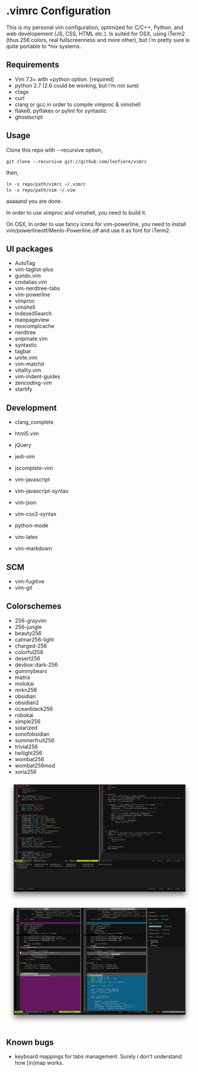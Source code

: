 .vimrc Configuration
====================

This is my personal vim configuration, optimized for C/C++, Python, and web developement (JS, CSS, HTML etc.).
Is suited for OSX, using iTerm2 (thus 256 colors, real fullscreenness and more other), but i'm pretty sure
is quite portable to *nix systems.

Requirements
------------
* Vim 7.3+ with +python option. [required]
* python 2.7 (2.6 could be working, but i'm not sure)
* ctags
* curl
* clang or gcc in order to compile vimproc & vimshell
* flake8, pyflakes or pylint for syntastic
* ghostscript 

Usage
-----
Clone this repo with --recursive option,

    git clone --recursive git://github.com/leofiore/vimrc

then, 

    ln -s repo/path/vimrc ~/.vimrc
    ln -s repo/path/vim ~/.vim

aaaaand you are done.

In order to use vimproc and vimshell, you need to build it.
    
On OSX, In order to use fancy icons for vim-powerline, you need to install vim/powerlineotf/Menlo-Powerline.otf and use it as font for iTerm2.


UI packages
-----------

* AutoTag
* vim-taglist-plus
* gundo.vim
* cmdalias.vim
* vim-nerdtree-tabs
* vim-powerline
* vimproc
* vimshell
* IndexedSearch
* manpageview
* neocomplcache
* nerdtree
* snipmate.vim
* syntastic
* tagbar
* unite.vim
* vim-matchit
* vitality.vim
* vim-indent-guides
* zencoding-vim
* startify

Development
-----------

* clang_complete

* html5.vim
* jQuery
* jedi-vim
* jscomplete-vim
* vim-javascript
* vim-javascript-syntax
* vim-json
* vim-css3-syntax

* python-mode

* vim-latex

* vim-markdown

SCM
---

* vim-fugitive
* vim-git

Colorschemes
------------

* 256-grayvim
* 256-jungle
* beauty256
* calmar256-light
* charged-256
* colorful256
* desert256
* devbox-dark-256
* gummybears
* matrix
* molokai
* mrkn256
* obsidian
* obsidian2
* oceanblack256
* robokai
* simple256
* solarized
* sonofobsidian
* summerfruit256
* trivial256
* twilight256
* wombat256
* wombat256mod
* xoria256

![Screenshot](https://raw.githubusercontent.com/leofiore/vimrc/master/sshot1.png)
![Screenshot](https://raw.githubusercontent.com/leofiore/vimrc/master/sshot2.png)

Known bugs
----------

* keyboard mappings for tabs management. Surely i don't understand how [in]map works. 
